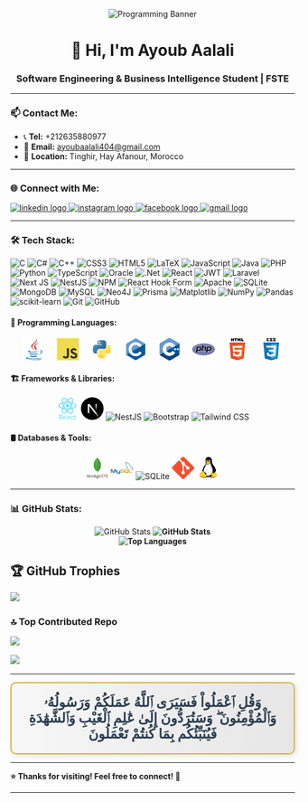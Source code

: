 
<p align="center">
  <img src="https://img.freepik.com/photos-gratuite/collage-arriere-plan-programmation_23-2149901789.jpg?t=st=1741848255~exp=1741851855~hmac=f35ee6bf8fe1e09b8998a1e70a6e1d6118af0e7626e3e003684916bff8e1d1bd&w=1800" alt="Programming Banner"/>
</p>

### <h1 align="center">👋 Hi, I'm Ayoub Aalali </h1>
<h3 align="center">Software Engineering & Business Intelligence Student | FSTE</h3>



---

### 📫 Contact Me:
- 📞 **Tel:** +212635880977  
- 📧 **Email:** [ayoubaalali404@gmail.com](mailto:ayoubaalali404@gmail.com)  
- 📍 **Location:** Tinghir, Hay Afanour, Morocco

---

### 🌐 Connect with Me:
<div align="left">
   <a href="www.linkedin.com/in/ayoub-aalali" target="_blank">
    <img src="https://img.shields.io/static/v1?message=LinkedIn&logo=linkedin&label=&color=0077B5&logoColor=white&labelColor=&style=for-the-badge" height="35" alt="linkedin logo" />
  </a>
  <a href="https://www.instagram.com/youb733" target="_blank">
    <img src="https://img.shields.io/static/v1?message=Instagram&logo=instagram&label=&color=E4405F&logoColor=white&labelColor=&style=for-the-badge" height="35" alt="instagram logo" />
  </a>
  
  <a href="https://www.facebook.com/ayoub.nait.73345" target="_blank">
   <img src="https://img.shields.io/static/v1?message=Facebook&logo=facebook&label=&color=1877F2&logoColor=white&labelColor=&style=for-the-badge" height="35" alt="facebook logo" />
  </a>

  <a href="ayoubaalali@gmail.com" target="_blank">
    <img src="https://img.shields.io/static/v1?message=Gmail&logo=gmail&label=&color=D14836&logoColor=white&labelColor=&style=for-the-badge" height="35" alt="gmail logo" />
  </a>
</div>



---

### 🛠️ Tech Stack:
![C](https://img.shields.io/badge/c-%2300599C.svg?style=for-the-badge&logo=c&logoColor=white) ![C#](https://img.shields.io/badge/c%23-%23239120.svg?style=for-the-badge&logo=csharp&logoColor=white) ![C++](https://img.shields.io/badge/c++-%2300599C.svg?style=for-the-badge&logo=c%2B%2B&logoColor=white) ![CSS3](https://img.shields.io/badge/css3-%231572B6.svg?style=for-the-badge&logo=css3&logoColor=white) ![HTML5](https://img.shields.io/badge/html5-%23E34F26.svg?style=for-the-badge&logo=html5&logoColor=white) ![LaTeX](https://img.shields.io/badge/latex-%23008080.svg?style=for-the-badge&logo=latex&logoColor=white) ![JavaScript](https://img.shields.io/badge/javascript-%23323330.svg?style=for-the-badge&logo=javascript&logoColor=%23F7DF1E) ![Java](https://img.shields.io/badge/java-%23ED8B00.svg?style=for-the-badge&logo=openjdk&logoColor=white) ![PHP](https://img.shields.io/badge/php-%23777BB4.svg?style=for-the-badge&logo=php&logoColor=white) ![Python](https://img.shields.io/badge/python-3670A0?style=for-the-badge&logo=python&logoColor=ffdd54) ![TypeScript](https://img.shields.io/badge/typescript-%23007ACC.svg?style=for-the-badge&logo=typescript&logoColor=white) ![Oracle](https://img.shields.io/badge/Oracle-F80000?style=for-the-badge&logo=oracle&logoColor=white) ![.Net](https://img.shields.io/badge/.NET-5C2D91?style=for-the-badge&logo=.net&logoColor=white) ![React](https://img.shields.io/badge/react-%2320232a.svg?style=for-the-badge&logo=react&logoColor=%2361DAFB) ![JWT](https://img.shields.io/badge/JWT-black?style=for-the-badge&logo=JSON%20web%20tokens) ![Laravel](https://img.shields.io/badge/laravel-%23FF2D20.svg?style=for-the-badge&logo=laravel&logoColor=white) ![Next JS](https://img.shields.io/badge/Next-black?style=for-the-badge&logo=next.js&logoColor=white) ![NestJS](https://img.shields.io/badge/nestjs-%23E0234E.svg?style=for-the-badge&logo=nestjs&logoColor=white) ![NPM](https://img.shields.io/badge/NPM-%23CB3837.svg?style=for-the-badge&logo=npm&logoColor=white) ![React Hook Form](https://img.shields.io/badge/React%20Hook%20Form-%23EC5990.svg?style=for-the-badge&logo=reacthookform&logoColor=white) ![Apache](https://img.shields.io/badge/apache-%23D42029.svg?style=for-the-badge&logo=apache&logoColor=white) ![SQLite](https://img.shields.io/badge/sqlite-%2307405e.svg?style=for-the-badge&logo=sqlite&logoColor=white) ![MongoDB](https://img.shields.io/badge/MongoDB-%234ea94b.svg?style=for-the-badge&logo=mongodb&logoColor=white) ![MySQL](https://img.shields.io/badge/mysql-4479A1.svg?style=for-the-badge&logo=mysql&logoColor=white) ![Neo4J](https://img.shields.io/badge/Neo4j-008CC1?style=for-the-badge&logo=neo4j&logoColor=white) ![Prisma](https://img.shields.io/badge/Prisma-3982CE?style=for-the-badge&logo=Prisma&logoColor=white) ![Matplotlib](https://img.shields.io/badge/Matplotlib-%23ffffff.svg?style=for-the-badge&logo=Matplotlib&logoColor=black) ![NumPy](https://img.shields.io/badge/numpy-%23013243.svg?style=for-the-badge&logo=numpy&logoColor=white) ![Pandas](https://img.shields.io/badge/pandas-%23150458.svg?style=for-the-badge&logo=pandas&logoColor=white) ![scikit-learn](https://img.shields.io/badge/scikit--learn-%23F7931E.svg?style=for-the-badge&logo=scikit-learn&logoColor=white) ![Git](https://img.shields.io/badge/git-%23F05033.svg?style=for-the-badge&logo=git&logoColor=white) ![GitHub](https://img.shields.io/badge/github-%23121011.svg?style=for-the-badge&logo=github&logoColor=white)
#### 🚀 Programming Languages:
<p align="center">
  <img src="https://raw.githubusercontent.com/devicons/devicon/master/icons/java/java-original.svg" alt="Java" width="40" height="40"/>
   <img width="12" />
  <img src="https://raw.githubusercontent.com/devicons/devicon/master/icons/javascript/javascript-original.svg" alt="JavaScript" width="40" height="40"/>
   <img width="12" />
  <img src="https://raw.githubusercontent.com/devicons/devicon/master/icons/python/python-original.svg" alt="Python" width="40" height="40"/>
   <img width="12" />
  <img src="https://raw.githubusercontent.com/devicons/devicon/master/icons/c/c-original.svg" alt="C" width="40" height="40"/>
   <img width="12" />
  <img src="https://raw.githubusercontent.com/devicons/devicon/master/icons/cplusplus/cplusplus-original.svg" alt="C++" width="40" height="40"/>
   <img width="12" />
  <img src="https://raw.githubusercontent.com/devicons/devicon/master/icons/php/php-original.svg" alt="PHP" width="40" height="40"/>
   <img width="12" />
  <img src="https://raw.githubusercontent.com/devicons/devicon/master/icons/html5/html5-original-wordmark.svg" alt="HTML" width="40" height="40"/>
   <img width="12" />
  <img src="https://raw.githubusercontent.com/devicons/devicon/master/icons/css3/css3-original-wordmark.svg" alt="CSS" width="40" height="40"/>
</p>

#### 🏗️ Frameworks & Libraries:
<div align="center" style="dispaly:gride;">
  <img src="https://raw.githubusercontent.com/devicons/devicon/master/icons/react/react-original-wordmark.svg" alt="React" width="40" height="40"/>
  <img src="https://raw.githubusercontent.com/devicons/devicon/master/icons/nextjs/nextjs-original.svg" alt="Next.js" width="40" height="40"/>
  <img src="https://docs.nestjs.com/assets/logo-small-gradient.svg" alt="NestJS" width="40" height="40"/>
  <img src="https://getbootstrap.com/docs/5.0/assets/brand/bootstrap-logo.svg" alt="Bootstrap" width="40" height="40"/>
  <img src="https://tailwindcss.com/_next/static/media/tailwindcss-mark.d52e9897.svg" alt="Tailwind CSS" width="40" height="40"/>
</div>

#### 🛢️ Databases & Tools:
<p align="center">
  <img src="https://raw.githubusercontent.com/devicons/devicon/master/icons/mongodb/mongodb-original-wordmark.svg" alt="MongoDB" width="40" height="40"/>
  <img src="https://raw.githubusercontent.com/devicons/devicon/master/icons/mysql/mysql-original-wordmark.svg" alt="MySQL" width="40" height="40"/>
  <img src="https://www.vectorlogo.zone/logos/sqlite/sqlite-icon.svg" alt="SQLite" width="40" height="40"/>
  <img src="https://raw.githubusercontent.com/devicons/devicon/master/icons/git/git-original.svg" alt="Git" width="40" height="40"/>
  <img src="https://raw.githubusercontent.com/devicons/devicon/master/icons/linux/linux-original.svg" alt="Linux" width="40" height="40"/>
</p>

---

### 📊 GitHub Stats:
<p align="center">
  <img src="https://github-readme-stats.vercel.app/api?username=aalaliayoub&show_icons=true&theme=radical" alt="GitHub Stats" />
  <b>
  <img src="https://nirzak-streak-stats.vercel.app/?user=aalaliayoub&theme=dark&hide_border=false" alt="GitHub Stats"/>
  <br>
  <img src="https://github-readme-stats.vercel.app/api/top-langs/?username=aalaliayoub&layout=compact&theme=radical&langs_count=20" alt="Top Languages" />
</p>


    
## 🏆 GitHub Trophies
![](https://github-profile-trophy.vercel.app/?username=aalaliayoub&theme=radical&no-frame=false&no-bg=true&margin-w=4)

### 🔝 Top Contributed Repo
![](https://github-contributor-stats.vercel.app/api?username=aalaliayoub&limit=5&theme=dark&combine_all_yearly_contributions=true)

[![](https://visitcount.itsvg.in/api?id=aalaliayoub&icon=0&color=0)](https://visitcount.itsvg.in)

---
<div align="center" style="
    text-align: center; 
    background: linear-gradient(to right, #f7f7f7, #e6e6e6); 
    padding: 20px; 
    border-radius: 10px;
    font-family: 'Traditional Arabic', serif;
    font-size: 24px;
    color: #2c3e50;
    border: 2px solid #d4af37;
    box-shadow: 3px 3px 10px rgba(0, 0, 0, 0.1);
    width: fit-content;
    margin: auto;
">
    وَقُلِ ٱعْمَلُواْ فَسَيَرَى ٱللَّهُ عَمَلَكُمْ وَرَسُولُهُۥ وَٱلْمُؤْمِنُونَ ۖ وَسَتُرَدُّونَ إِلَىٰ عَٰلِمِ ٱلْغَيْبِ وَٱلشَّهَٰدَةِ فَيُنَبِّئُكُم بِمَا كُنتُمْ تَعْمَلُونَ
</div>
 

---
⭐️ **Thanks for visiting! Feel free to connect!** 🚀

---
